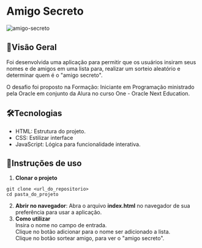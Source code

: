 # Amigo Secreto
![amigo-secreto](https://github.com/user-attachments/assets/e7bb19cf-7236-4ae4-8fbd-0e604b1b28ab)

## 📌Visão Geral
Foi desenvolvida uma aplicação para permitir que os usuários insiram seus nomes e de amigos em uma lista para, realizar um sorteio aleatório e determinar quem é o "amigo secreto".

O desafio foi proposto na Formação: Iniciante em Programação ministrado pela Oracle em conjunto da Alura no curso One - Oracle Next Education.

## 🛠Tecnologias
- HTML: Estrutura do projeto.
- CSS: Estilizar interface
- JavaScript: Lógica para funcionalidade interativa.

## 📖Instruções de uso
1. **Clonar o projeto**
```
git clone <url_do_repositorio>
cd pasta_do_projeto
```
2. **Abrir no navegador**: Abra o arquivo **index.html** no navegador de sua preferência para usar a aplicação.
3. **Como utilizar**
<br>Insira o nome no campo de entrada.
<br>Clique no botão adicionar para o nome ser adicionado a lista.
<br>Clique no botão sortear amigo, para ver o "amigo secreto".<br>
